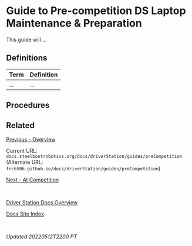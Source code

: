 # Guide to Pre-competition DS Laptop Maintenance & Preparation

This guide will ...

## Definitions

| Term | Definition |
| --- | --- |
| ... | ... |

## Procedures

## Related

[Previous - Overview](../overview)

Current URL: `docs.steelbootrobotics.org/docs/driverStation/guides/preCompetition` (Alternate URL: `frc6506.github.io/docs/driverStation/guides/preCompetition`)

[Next - At Competition](atCompetition)

<br>

[Driver Station Docs Overview](https://frc6506.github.io/docs/driverStation/overview)

[Docs Site Index](https://frc6506.github.io/docs/index)

<br>

_Updated 20220512T2200 PT_
